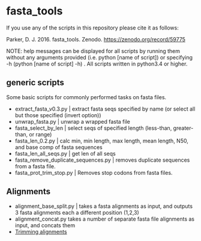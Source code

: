 # fasta_tools

If you use any of the scripts in this repository please cite it as follows:

Parker, D. J. 2016. fasta_tools. Zenodo. https://zenodo.org/record/59775

NOTE: help messages can be displayed for all scripts by running them without any arguments provided (i.e. python [name of script]) or specifying -h (python [name of script] -h) .
All scripts written in python3.4 or higher.

## generic scripts

Some basic scripts for commonly performed tasks on fasta files.

* extract_fasta_v0.3.py | extract fasta seqs specified by name (or select all but those specified (invert option))
* unwrap_fasta.py | unwrap a wrapped fasta file 
* fasta_select_by_len | select seqs of specified length (less-than, greater-than, or range) 
* fasta_len_0.2.py | calc min, min length, max length, mean length, N50, and base comp of fasta sequences 
* fasta_len_all_seqs.py | get len of all seqs
* fasta_remove_duplicate_sequences.py | removes duplicate sequences from a fasta file.
* fasta_prot_trim_stop.py | Removes stop codons from fasta files. 


## Alignments

* alignment_base_split.py | takes a fasta alignments as input, and outputs 3 fasta alignments each a different position (1,2,3)
* alignment_concat.py takes a number of separate fasta file alignments as input, and concats them 
* [Trimming alignments](Alignment_trimming)
